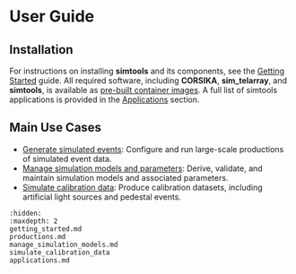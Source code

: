 # User Guide

## Installation

For instructions on installing **simtools** and its components, see the [Getting Started](getting_started.md) guide.
All required software, including **CORSIKA**, **sim_telarray**, and **simtools**, is available as [pre-built container images](getting_started.md#container-images).
A full list of simtools applications is provided in the [Applications](applications.md) section.

## Main Use Cases

- [Generate simulated events](productions.md): Configure and run large-scale productions of simulated event data.
- [Manage simulation models and parameters](manage_simulation_models.md): Derive, validate, and maintain simulation models and associated parameters.
- [Simulate calibration data](simulate_calibration_data): Produce calibration datasets, including artificial light sources and pedestal events.

```{toctree}
:hidden:
:maxdepth: 2
getting_started.md
productions.md
manage_simulation_models.md
simulate_calibration_data
applications.md
```
